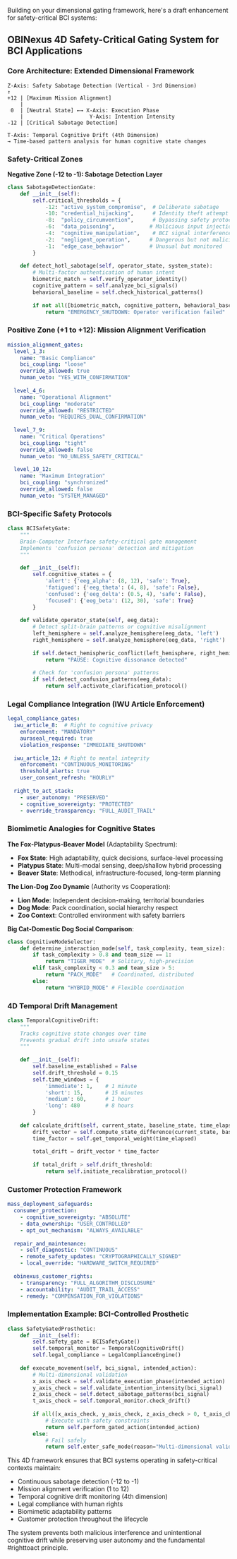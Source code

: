 Building on your dimensional gating framework, here's a draft enhancement for safety-critical BCI systems:

## OBINexus 4D Safety-Critical Gating System for BCI Applications

### Core Architecture: Extended Dimensional Framework

```
Z-Axis: Safety Sabotage Detection (Vertical - 3rd Dimension)
↑
+12 | [Maximum Mission Alignment]
    |
 0  | [Neutral State] ←→ X-Axis: Execution Phase
    |                     Y-Axis: Intention Intensity  
-12 | [Critical Sabotage Detection]

T-Axis: Temporal Cognitive Drift (4th Dimension)
→ Time-based pattern analysis for human cognitive state changes
```

### Safety-Critical Zones

**Negative Zone (-12 to -1): Sabotage Detection Layer**
```python
class SabotageDetectionGate:
    def __init__(self):
        self.critical_thresholds = {
            -12: "active_system_compromise",  # Deliberate sabotage
            -10: "credential_hijacking",      # Identity theft attempt
            -8:  "policy_circumvention",      # Bypassing safety protocols
            -6:  "data_poisoning",           # Malicious input injection
            -4:  "cognitive_manipulation",    # BCI signal interference
            -2:  "negligent_operation",      # Dangerous but not malicious
            -1:  "edge_case_behavior"        # Unusual but monitored
        }
        
    def detect_hotl_sabotage(self, operator_state, system_state):
        # Multi-factor authentication of human intent
        biometric_match = self.verify_operator_identity()
        cognitive_pattern = self.analyze_bci_signals()
        behavioral_baseline = self.check_historical_patterns()
        
        if not all([biometric_match, cognitive_pattern, behavioral_baseline]):
            return "EMERGENCY_SHUTDOWN: Operator verification failed"
```

### Positive Zone (+1 to +12): Mission Alignment Verification

```yaml
mission_alignment_gates:
  level_1_3:
    name: "Basic Compliance"
    bci_coupling: "loose"
    override_allowed: true
    human_veto: "YES_WITH_CONFIRMATION"
    
  level_4_6:
    name: "Operational Alignment"
    bci_coupling: "moderate"
    override_allowed: "RESTRICTED"
    human_veto: "REQUIRES_DUAL_CONFIRMATION"
    
  level_7_9:
    name: "Critical Operations"
    bci_coupling: "tight"
    override_allowed: false
    human_veto: "NO_UNLESS_SAFETY_CRITICAL"
    
  level_10_12:
    name: "Maximum Integration"
    bci_coupling: "synchronized"
    override_allowed: false
    human_veto: "SYSTEM_MANAGED"
```

### BCI-Specific Safety Protocols

```python
class BCISafetyGate:
    """
    Brain-Computer Interface safety-critical gate management
    Implements 'confusion persona' detection and mitigation
    """
    
    def __init__(self):
        self.cognitive_states = {
            'alert': {'eeg_alpha': (8, 12), 'safe': True},
            'fatigued': {'eeg_theta': (4, 8), 'safe': False},
            'confused': {'eeg_delta': (0.5, 4), 'safe': False},
            'focused': {'eeg_beta': (12, 30), 'safe': True}
        }
        
    def validate_operator_state(self, eeg_data):
        # Detect split-brain patterns or cognitive misalignment
        left_hemisphere = self.analyze_hemisphere(eeg_data, 'left')
        right_hemisphere = self.analyze_hemisphere(eeg_data, 'right')
        
        if self.detect_hemispheric_conflict(left_hemisphere, right_hemisphere):
            return "PAUSE: Cognitive dissonance detected"
            
        # Check for 'confusion persona' patterns
        if self.detect_confusion_patterns(eeg_data):
            return self.activate_clarification_protocol()
```

### Legal Compliance Integration (IWU Article Enforcement)

```yaml
legal_compliance_gates:
  iwu_article_8:  # Right to cognitive privacy
    enforcement: "MANDATORY"
    auraseal_required: true
    violation_response: "IMMEDIATE_SHUTDOWN"
    
  iwu_article_12: # Right to mental integrity
    enforcement: "CONTINUOUS_MONITORING"
    threshold_alerts: true
    user_consent_refresh: "HOURLY"
    
  right_to_act_stack:
    - user_autonomy: "PRESERVED"
    - cognitive_sovereignty: "PROTECTED"
    - override_transparency: "FULL_AUDIT_TRAIL"
```

### Biomimetic Analogies for Cognitive States

**The Fox-Platypus-Beaver Model** (Adaptability Spectrum):
- **Fox State**: High adaptability, quick decisions, surface-level processing
- **Platypus State**: Multi-modal sensing, deep/shallow hybrid processing
- **Beaver State**: Methodical, infrastructure-focused, long-term planning

**The Lion-Dog Zoo Dynamic** (Authority vs Cooperation):
- **Lion Mode**: Independent decision-making, territorial boundaries
- **Dog Mode**: Pack coordination, social hierarchy respect
- **Zoo Context**: Controlled environment with safety barriers

**Big Cat-Domestic Dog Social Comparison**:
```python
class CognitiveModeSelector:
    def determine_interaction_mode(self, task_complexity, team_size):
        if task_complexity > 0.8 and team_size == 1:
            return "TIGER_MODE"  # Solitary, high-precision
        elif task_complexity < 0.3 and team_size > 5:
            return "PACK_MODE"   # Coordinated, distributed
        else:
            return "HYBRID_MODE" # Flexible coordination
```

### 4D Temporal Drift Management

```python
class TemporalCognitiveDrift:
    """
    Tracks cognitive state changes over time
    Prevents gradual drift into unsafe states
    """
    
    def __init__(self):
        self.baseline_established = False
        self.drift_threshold = 0.15
        self.time_windows = {
            'immediate': 1,    # 1 minute
            'short': 15,       # 15 minutes
            'medium': 60,      # 1 hour
            'long': 480        # 8 hours
        }
        
    def calculate_drift(self, current_state, baseline_state, time_elapsed):
        drift_vector = self.compute_state_difference(current_state, baseline_state)
        time_factor = self.get_temporal_weight(time_elapsed)
        
        total_drift = drift_vector * time_factor
        
        if total_drift > self.drift_threshold:
            return self.initiate_recalibration_protocol()
```

### Customer Protection Framework

```yaml
mass_deployment_safeguards:
  consumer_protection:
    - cognitive_sovereignty: "ABSOLUTE"
    - data_ownership: "USER_CONTROLLED"
    - opt_out_mechanism: "ALWAYS_AVAILABLE"
    
  repair_and_maintenance:
    - self_diagnostic: "CONTINUOUS"
    - remote_safety_updates: "CRYPTOGRAPHICALLY_SIGNED"
    - local_override: "HARDWARE_SWITCH_REQUIRED"
    
  obinexus_customer_rights:
    - transparency: "FULL_ALGORITHM_DISCLOSURE"
    - accountability: "AUDIT_TRAIL_ACCESS"
    - remedy: "COMPENSATION_FOR_VIOLATIONS"
```

### Implementation Example: BCI-Controlled Prosthetic

```python
class SafetyGatedProsthetic:
    def __init__(self):
        self.safety_gate = BCISafetyGate()
        self.temporal_monitor = TemporalCognitiveDrift()
        self.legal_compliance = LegalComplianceEngine()
        
    def execute_movement(self, bci_signal, intended_action):
        # Multi-dimensional validation
        x_axis_check = self.validate_execution_phase(intended_action)
        y_axis_check = self.validate_intention_intensity(bci_signal)
        z_axis_check = self.detect_sabotage_patterns(bci_signal)
        t_axis_check = self.temporal_monitor.check_drift()
        
        if all([x_axis_check, y_axis_check, z_axis_check > 0, t_axis_check]):
            # Execute with safety constraints
            return self.perform_gated_action(intended_action)
        else:
            # Fail safely
            return self.enter_safe_mode(reason="Multi-dimensional validation failed")
```

This 4D framework ensures that BCI systems operating in safety-critical contexts maintain:
- Continuous sabotage detection (-12 to -1)
- Mission alignment verification (1 to 12)
- Temporal cognitive drift monitoring (4th dimension)
- Legal compliance with human rights
- Biomimetic adaptability patterns
- Customer protection throughout the lifecycle

The system prevents both malicious interference and unintentional cognitive drift while preserving user autonomy and the fundamental #righttoact principle.